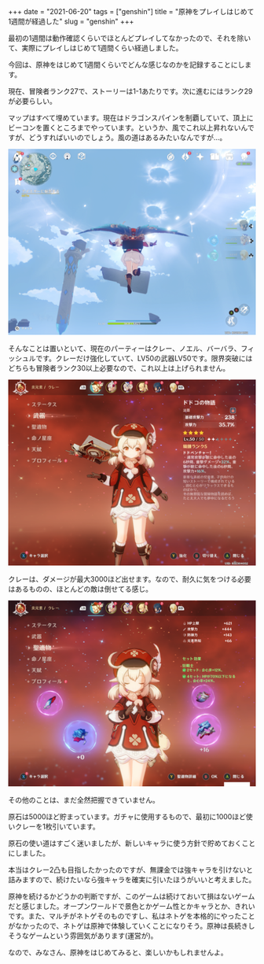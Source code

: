 +++
date = "2021-06-20"
tags = ["genshin"]
title = "原神をプレイしはじめて1週間が経過した"
slug = "genshin"
+++

最初の1週間は動作確認くらいでほとんどプレイしてなかったので、それを除いて、実際にプレイしはじめて1週間くらい経過しました。

今回は、原神をはじめて1週間くらいでどんな感じなのかを記録することにします。

現在、冒険者ランク27で、ストーリーは1-1あたりです。次に進むにはランク29が必要らしい。

マップはすべて埋めています。現在はドラゴンスパインを制覇していて、頂上にビーコンを置くところまでやっています。というか、風でこれ以上昇れないんですが、どうすればいいのでしょう。風の道はあるみたいなんですが...。

![](https://raw.githubusercontent.com/syui/img/master/other/genshin_20210620_0001.png)

そんなことは置いといて、現在のパーティーはクレー、ノエル、バーバラ、フィッシュルです。クレーだけ強化していて、LV50の武器LV50です。限界突破にはどちらも冒険者ランク30以上必要なので、これ以上は上げられません。

![](https://raw.githubusercontent.com/syui/img/master/other/genshin_20210620_0003.png)

クレーは、ダメージが最大3000ほど出せます。なので、耐久に気をつける必要はあるものの、ほとんどの敵は倒せてる感じ。

![](https://raw.githubusercontent.com/syui/img/master/other/genshin_20210620_0002.png)

その他のことは、まだ全然把握できていません。

原石は5000ほど貯まっています。ガチャに使用するもので、最初に1000ほど使いクレーを1枚引いています。

原石の使い道はすごく迷いましたが、新しいキャラに使う方針で貯めておくことにしました。

本当はクレー2凸も目指したかったのですが、無課金では強キャラを引けないと詰みますので、続けたいなら強キャラを確実に引いたほうがいいと考えました。

原神を続けるかどうかの判断ですが、このゲームは続けておいて損はないゲームだと感じました。オープンワールドで景色とかゲーム性とかキャラとか、きれいです。また、マルチがネトゲそのものですし、私はネトゲを本格的にやったことがなかったので、ネトゲは原神で体験していくことになりそう。原神は長続きしそうなゲームという雰囲気があります(運営が)。

なので、みなさん、原神をはじめてみると、楽しいかもしれませんよ。

